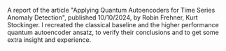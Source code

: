 A report of the article "Applying Quantum Autoencoders for Time Series Anomaly Detection", published 10/10/2024, by Robin Frehner, Kurt Stockinger.
I recreated the classical baseline and the higher performance quantum autoencoder ansatz, to verify their conclusions and to get some extra insight and experience.

